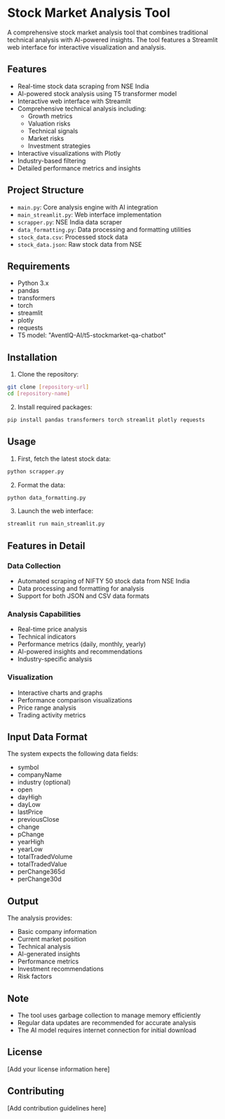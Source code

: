 # Stock Market Analysis Tool

A comprehensive stock market analysis tool that combines traditional technical analysis with AI-powered insights. The tool features a Streamlit web interface for interactive visualization and analysis.

## Features

- Real-time stock data scraping from NSE India
- AI-powered stock analysis using T5 transformer model
- Interactive web interface with Streamlit
- Comprehensive technical analysis including:
  - Growth metrics
  - Valuation risks
  - Technical signals
  - Market risks
  - Investment strategies
- Interactive visualizations with Plotly
- Industry-based filtering
- Detailed performance metrics and insights

## Project Structure

- `main.py`: Core analysis engine with AI integration
- `main_streamlit.py`: Web interface implementation
- `scrapper.py`: NSE India data scraper
- `data_formatting.py`: Data processing and formatting utilities
- `stock_data.csv`: Processed stock data
- `stock_data.json`: Raw stock data from NSE

## Requirements

- Python 3.x
- pandas
- transformers
- torch
- streamlit
- plotly
- requests
- T5 model: "AventIQ-AI/t5-stockmarket-qa-chatbot"

## Installation

1. Clone the repository:
```bash
git clone [repository-url]
cd [repository-name]
```

2. Install required packages:
```bash
pip install pandas transformers torch streamlit plotly requests
```

## Usage

1. First, fetch the latest stock data:
```bash
python scrapper.py
```

2. Format the data:
```bash
python data_formatting.py
```

3. Launch the web interface:
```bash
streamlit run main_streamlit.py
```

## Features in Detail

### Data Collection
- Automated scraping of NIFTY 50 stock data from NSE India
- Data processing and formatting for analysis
- Support for both JSON and CSV data formats

### Analysis Capabilities
- Real-time price analysis
- Technical indicators
- Performance metrics (daily, monthly, yearly)
- AI-powered insights and recommendations
- Industry-specific analysis

### Visualization
- Interactive charts and graphs
- Performance comparison visualizations
- Price range analysis
- Trading activity metrics

## Input Data Format

The system expects the following data fields:
- symbol
- companyName
- industry (optional)
- open
- dayHigh
- dayLow
- lastPrice
- previousClose
- change
- pChange
- yearHigh
- yearLow
- totalTradedVolume
- totalTradedValue
- perChange365d
- perChange30d

## Output

The analysis provides:
- Basic company information
- Current market position
- Technical analysis
- AI-generated insights
- Performance metrics
- Investment recommendations
- Risk factors

## Note

- The tool uses garbage collection to manage memory efficiently
- Regular data updates are recommended for accurate analysis
- The AI model requires internet connection for initial download

## License

[Add your license information here]

## Contributing

[Add contribution guidelines here]
